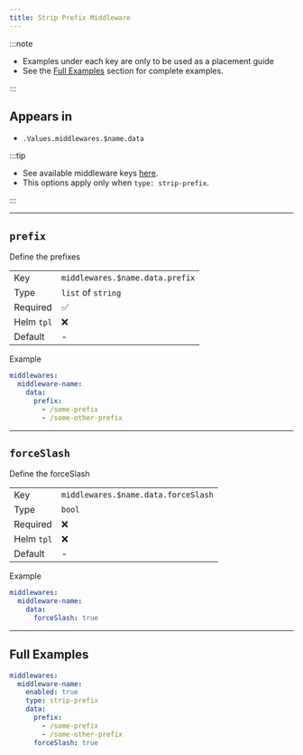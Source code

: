 ```yaml
---
title: Strip Prefix Middleware
---
```


:::note

- Examples under each key are only to be used as a placement guide
- See the [Full Examples](/common/middlewares/strip-prefix#full-examples) section for complete examples.

:::

## Appears in

- `.Values.middlewares.$name.data`

:::tip

- See available middleware keys [here](/common/middlewares).
- This options apply only when `type: strip-prefix`.

:::

---

## `prefix`

Define the prefixes

|            |                                 |
| ---------- | ------------------------------- |
| Key        | `middlewares.$name.data.prefix` |
| Type       | `list` of `string`              |
| Required   | ✅                               |
| Helm `tpl` | ❌                               |
| Default    | -                               |

Example

```yaml
middlewares:
  middleware-name:
    data:
      prefix:
        - /some-prefix
        - /some-other-prefix
```

---

## `forceSlash`

Define the forceSlash

|            |                                     |
| ---------- | ----------------------------------- |
| Key        | `middlewares.$name.data.forceSlash` |
| Type       | `bool`                              |
| Required   | ❌                                   |
| Helm `tpl` | ❌                                   |
| Default    | -                                   |

Example

```yaml
middlewares:
  middleware-name:
    data:
      forceSlash: true
```

---

## Full Examples

```yaml
middlewares:
  middleware-name:
    enabled: true
    type: strip-prefix
    data:
      prefix:
        - /some-prefix
        - /some-other-prefix
      forceSlash: true
```
